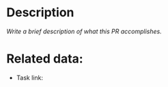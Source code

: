 # Description

_Write a brief description of what this PR accomplishes._

# Related data:
- Task link: 